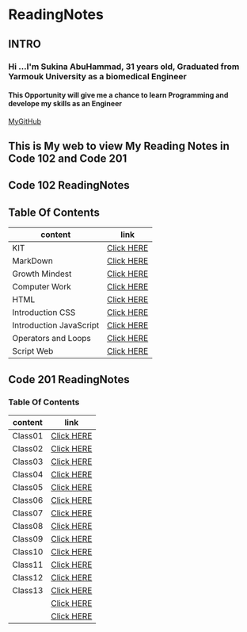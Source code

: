 # ReadingNotes

## INTRO

### Hi ...I'm Sukina AbuHammad, 31 years old, Graduated from Yarmouk University as a biomedical Engineer

#### This Opportunity will give me a chance to learn Programming and develope my skills as an Engineer

[MyGitHub](https://github.com/Sukina12)

## This is My web to view My Reading Notes in Code 102 and Code 201

## Code 102 ReadingNotes

## Table Of Contents

| content      | link                                                            |
| -----------  | ----------------------------------------------------------------|
| KIT          |[Click HERE](https://sukina12.github.io/GitSummary/ )|
| MarkDown     |[Click HERE](https://sukina12.github.io/Markdown/) |
|Growth Mindest|[Click HERE](https://sukina12.github.io/GrowthMindset)|
| Computer Work|[Click HERE](https://sukina12.github.io/Reading-Notes/ComputerWork)|
| HTML         |[Click HERE](https://sukina12.github.io/Reading-Notes/HTml )|
|Introduction CSS|[Click HERE](https://sukina12.github.io/Reading-Notes/IntroductionCSS )|
| Introduction JavaScript|[Click HERE](https://sukina12.github.io/Reading-Notes/JSIntro )|
|Operators and Loops |[Click HERE](https://sukina12.github.io/Reading-Notes/OperatorsAndLoops )|
| Script Web         |[Click HERE](https://sukina12.github.io/Reading-Notes/ScriptWeb )|

## Code 201 ReadingNotes

### Table Of Contents

| content      | link                                                            |
| -----------  | ----------------------------------------------------------------|
| Class01      |[Click HERE](https://sukina12.github.io/Reading-Notes/class-01)|
| Class02      |[Click HERE](https://sukina12.github.io/Reading-Notes/class-02)|
| Class03      |[Click HERE](https://sukina12.github.io/Reading-Notes/class-03)|
| Class04      |[Click HERE](https://sukina12.github.io/Reading-Notes/class-04 )|
| Class05      |[Click HERE](https://sukina12.github.io/Reading-Notes/class-05 )|
| Class06      |[Click HERE](https://sukina12.github.io/Reading-Notes/class-06)|
| Class07      |[Click HERE](https://sukina12.github.io/Reading-Notes/class-07 )|
| Class08      |[Click HERE](https://sukina12.github.io/Reading-Notes/class-08)|
| Class09      |[Click HERE](https://sukina12.github.io/Reading-Notes/class-09)|
| Class10      |[Click HERE](https://sukina12.github.io/Reading-Notes/class-10)|
| Class11      |[Click HERE](https://sukina12.github.io/Reading-Notes/class-11)|
| Class12      |[Click HERE](https://sukina12.github.io/Reading-Notes/class-12)|
| Class13      |[Click HERE](https://sukina12.github.io/Reading-Notes/class-13)|
|              |[Click HERE]( )|
|              |[Click HERE]( )|
